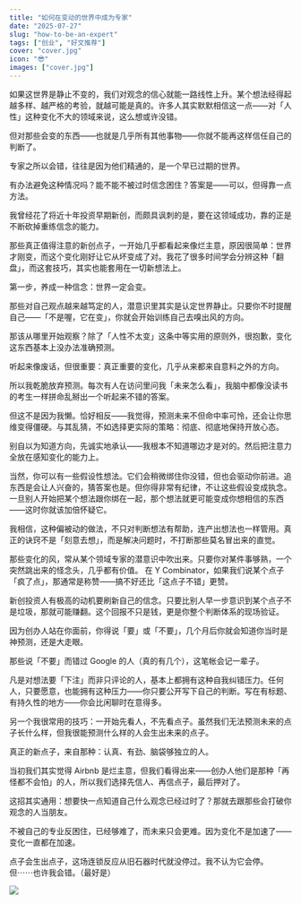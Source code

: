 ```yaml
---
title: "如何在变动的世界中成为专家"
date: "2025-07-27"
slug: "how-to-be-an-expert"
tags: ["创业", "好文推荐"]
cover: "cover.jpg"
icon: "😎"
images: ["cover.jpg"]
---
```

如果这世界是静止不变的，我们对观念的信心就能一路线性上升。某个想法经得起越多样、越严格的考验，就越可能是真的。许多人其实默默相信这一点——对「人性」这种变化不大的领域来说，这么想或许没错。



但对那些会变的东西——也就是几乎所有其他事物——你就不能再这样信任自己的判断了。



专家之所以会错，往往是因为他们精通的，是一个早已过期的世界。



有办法避免这种情况吗？能不能不被过时信念困住？答案是——可以，但得靠一点方法。



我曾经花了将近十年投资早期新创，而颇具讽刺的是，要在这领域成功，靠的正是不断砍掉重练信念的能力。



那些真正值得注意的新创点子，一开始几乎都看起来像烂主意，原因很简单：世界才刚变，而这个变化刚好让它从坏变成了对。我花了很多时间学会分辨这种「翻盘」，而这套技巧，其实也能套用在一切新想法上。



第一步，养成一种信念：世界一定会变。



那些对自己观点越来越笃定的人，潜意识里其实是认定世界静止。只要你不时提醒自己——「不是喔，它在变」，你就会开始训练自己去嗅出风的方向。



那该从哪里开始观察？除了「人性不太变」这条中等实用的原则外，很抱歉，变化这东西基本上没办法准确预测。



听起来像废话，但很重要：真正重要的变化，几乎从来都来自意料之外的方向。



所以我乾脆放弃预测。每次有人在访问里问我「未来怎么看」，我脑中都像没读书的考生一样拼命乱掰出一个听起来不错的答案。



但这不是因为我懒。恰好相反——我觉得，预测未来不但命中率可怜，还会让你思维变得僵硬。与其乱猜，不如选择更实际的策略：彻底、彻底地保持开放心态。



别自以为知道方向，先诚实地承认——我根本不知道哪边才是对的。然后把注意力全放在感知变化的能力上。



当然，你可以有一些假设性想法。它们会稍微绑住你没错，但也会驱动你前进。追东西是会让人兴奋的，猜答案也是。但你得非常有纪律，不让这些假设变成执念。
一旦别人开始把某个想法跟你绑在一起，那个想法就更可能变成你想相信的东西——这时你就该加倍怀疑它。



我相信，这种偏被动的做法，不只对判断想法有帮助，连产出想法也一样管用。真正的诀窍不是「刻意去想」，而是解决问题时，不打断那些莫名冒出来的直觉。



那些变化的风，常从某个领域专家的潜意识中吹出来。只要你对某件事够熟，一个突然跳出来的怪念头，几乎都有价值。
在 Y Combinator，如果我们说某个点子「疯了点」，那通常是称赞——搞不好还比「这点子不错」更赞。



新创投资人有极高的动机要刷新自己的信念。只要比别人早一步意识到某个点子不是垃圾，那就可能赚翻。这个回报不只是钱，更是你整个判断体系的现场验证。



因为创办人站在你面前，你得说「要」或「不要」，几个月后你就会知道你当时是神预测，还是大走眼。



那些说「不要」而错过 Google 的人（真的有几个），这笔帐会记一辈子。



凡是对想法要「下注」而非只评论的人，基本上都拥有这种自我纠错压力。任何人，只要愿意，也能拥有这种压力——你只要公开写下自己的判断。写在有标题、有持久性的地方——你会比闲聊时在意得多。



另一个我很常用的技巧：一开始先看人，不先看点子。虽然我们无法预测未来的点子长什么样，但我很能预测什么样的人会生出未来的点子。



真正的新点子，来自那种：认真、有劲、脑袋够独立的人。



当初我们其实觉得 Airbnb 是烂主意，但我们看得出来——创办人他们是那种「再怪都不会怕」的人，所以我们选择先信人、再信点子，最后押对了。



这招其实通用：想要快一点知道自己什么观念已经过时了？那就去跟那些会打破你观念的人当朋友。



不被自己的专业反困住，已经够难了，而未来只会更难。因为变化不是加速了——变化一直都在加速。



点子会生出点子，这场连锁反应从旧石器时代就没停过。我不认为它会停。
但⋯⋯也许我会错。（最好是）




![](https://prod-files-secure.s3.us-west-2.amazonaws.com/112d0858-5090-4d34-a606-b75eb8d65fd2/46476355-9cf3-4e99-9b7a-3531bc426380/1000202064.png?X-Amz-Algorithm=AWS4-HMAC-SHA256&X-Amz-Content-Sha256=UNSIGNED-PAYLOAD&X-Amz-Credential=ASIAZI2LB466XHXDKDU7%2F20250921%2Fus-west-2%2Fs3%2Faws4_request&X-Amz-Date=20250921T122253Z&X-Amz-Expires=3600&X-Amz-Security-Token=IQoJb3JpZ2luX2VjEIv%2F%2F%2F%2F%2F%2F%2F%2F%2F%2FwEaCXVzLXdlc3QtMiJIMEYCIQCLhQFaBVTazbBSHojIeGw5kwtnpQJqK%2F0OvsBnCMianQIhANdaXuGsTQF0YPOJNvzqwMAuHD5sPDUJP8%2FBzF01acdzKv8DCBMQABoMNjM3NDIzMTgzODA1IgwwLI8hoR2n9YWuGsYq3APQ6ENOhq1CdqrsUsFGtpooQHZY3GoiVaLjS1nrvcEh8%2FBfSZYXKIEIRpTegu2ggdt6UMMY9T8jUG%2FJBs75oQdZi7dwJ%2FGKkW%2FiUc3QGPEZS%2BZizx9VyxcOimBAw3NjEiZWYKAPHrQZYBz%2Fk%2FHL%2BeDiCek64RCK0sZ3SFZm2DhH20cCBHZi4jV1DBUaT2VeF9nDhfwDDLYS9gW6Q2X9b69JLiC7PYxm52mQO9OR9lOORhBcDzQ2yJJhGDUDhtM1a0bFyMAe0A5fWPvbijnhRFrlWgQQm6LHiiTPELAiqL5fuSjLmUMUce%2F04eY2Rg0goxqrR%2BTBv2jPT%2FluQImj%2FDsVBoMyn4xgiwfZ2Q2GwJsPGK2oI0gHTA0AgnlumQEklf3KlNB%2F1gMgln7Kq0uq9wMt3aw1TD8qUEPVX2L54%2BreAXgGaZoHwp9bIAR6Zi%2FaCEPNv2OKL4DaXJtXs78%2FCxXBucXR6ELCNOTqvT%2Bv%2FCaEpiiXPMmpGGw3r26lXI2o%2FGqolvh%2FdjbagAOB08nr7YJhCMgWoK6GvgDX10WQ%2Bcn%2FYcknni12kUGKahoBkq67ahbldQihWR%2BqbHawVXyDe2jAjkLYS2K1L%2B9qRMD9oLh0txRIWJktYCbvpSlMQjCQor%2FGBjqkAc0VQAaBmif3USYvR0PDERElEozDrBMEva3k01xAyewHu%2FTp1O44%2FDD3DCgxpKYre49%2FdHN1Quav5juTZgAucAnDXMOuQC8kmVIDhw5kpHw%2FnDrgYDxqR5CWFLIBxeWl7wOgIgMuOnp9RWZKB4frXNgOeU5X0tiVE2ZaWe8E3%2FoYE%2FjsaPqAGcGhj%2BzzTCUPZEpwOta364VNYSGjxbydpHJSzVjJ&X-Amz-Signature=fba45216c60182f86209822119c8826e9077108a25329a586c9e6215ea4d8a8c&X-Amz-SignedHeaders=host&x-amz-checksum-mode=ENABLED&x-id=GetObject)

